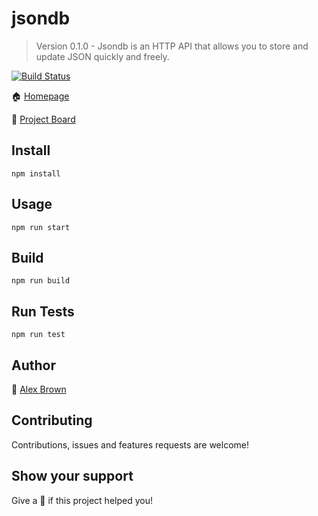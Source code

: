 # jsondb

> Version 0.1.0 - Jsondb is an HTTP API that allows you to store and update JSON quickly and freely.

[![Build Status](https://travis-ci.org/alexbrown/jsondb.svg?branch=master)](https://travis-ci.org/alexbrown/jsondb)

🏠 [Homepage](https://jsondatabase.herokuapp.com)

🚧 [Project Board](https://github.com/users/alexbrown/projects/1)

## Install
```npm install```

## Usage
```npm run start```

## Build
```npm run build```

## Run Tests
```npm run test```

## Author
👤 [Alex Brown](https://alex.design)

## Contributing
Contributions, issues and features requests are welcome!

## Show your support
Give a 🌟 if this project helped you!